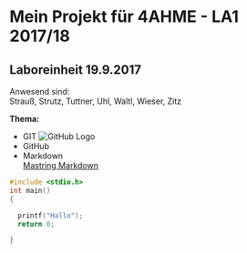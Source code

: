 # Mein Projekt für 4AHME - LA1 2017/18

## Laboreinheit 19.9.2017


Anwesend sind:  
Strauß, Strutz, Tuttner, Uhl, Waltl, Wieser, Zitz

**Thema:** 
* GIT ![GitHub Logo](/logo.png)  
* GitHub  
* Markdown  
  [Mastring Markdown](https://guides.github.com/features/mastering-markdown/)
  
 ~~~C  
 #include <stdio.h>  
 int main()  
 {
 
   printf("Hallo");
   return 0;  
 
 }  
 ~~~
 
 
